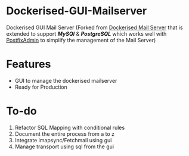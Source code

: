 # Dockerised-GUI-Mailserver
Dockerised GUI Mail Server (Forked from [Dockerised Mail Server](https://github.com/docker-mailserver/docker-mailserver) that is extended to support **_MySQl_** &amp; **_PostgreSQL_** which works well with [PostfixAdmin](https://github.com/postfixadmin/postfixadmin)  to simplify the management of the Mail Server)

# Features
- GUI to manage the dockerised mailserver
- Ready for Production

# To-do
1. Refactor SQL Mapping with conditional rules
2. Document the entire process from a to z
3. Integrate imapsync/Fetchmail using gui
4. Manage transport using  sql from the gui

